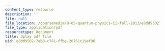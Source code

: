 ```yaml
---
content_type: resource
description: ''
file: null
file_location: /coursemedia/8-05-quantum-physics-ii-fall-2013/e8dd95027ab0c781ffbe20761c19af96_7Nrymx1ULis.pdf
file_type: application/pdf
resourcetype: Document
title: 3play pdf file
uid: e8dd9502-7ab0-c781-ffbe-20761c19af96
---
```

